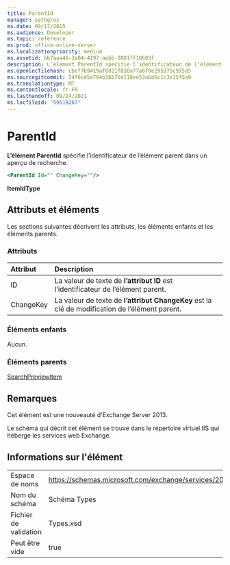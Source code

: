 ```yaml
---
title: ParentId
manager: sethgros
ms.date: 09/17/2015
ms.audience: Developer
ms.topic: reference
ms.prod: office-online-server
ms.localizationpriority: medium
ms.assetid: bb7aaa46-3a04-4197-aebb-8881ff10603f
description: L’élément ParentId spécifie l’identificateur de l’élément parent dans un aperçu de recherche.
ms.openlocfilehash: cbef7b9419af8821f830a77a6f8e295375c975d5
ms.sourcegitcommit: 54f6cd5a704b36b76d110ee53a6d6c1c3e15f5a9
ms.translationtype: MT
ms.contentlocale: fr-FR
ms.lasthandoff: 09/24/2021
ms.locfileid: "59519267"
---
```

# <a name="parentid"></a>ParentId

**L’élément ParentId** spécifie l’identificateur de l’élément parent dans un aperçu de recherche. 
  
```XML
<ParentId Id="" ChangeKey=""/>
```

**ItemIdType**

## <a name="attributes-and-elements"></a>Attributs et éléments

Les sections suivantes décrivent les attributs, les éléments enfants et les éléments parents.
  
### <a name="attributes"></a>Attributs

|**Attribut**|**Description**|
|:-----|:-----|
|ID  <br/> |La valeur de texte de **l’attribut ID** est l’identificateur de l’élément parent.  <br/> |
|ChangeKey  <br/> |La valeur de texte de **l’attribut ChangeKey** est la clé de modification de l’élément parent.  <br/> |
   
### <a name="child-elements"></a>Éléments enfants

Aucun.
  
### <a name="parent-elements"></a>Éléments parents

[SearchPreviewItem](searchpreviewitem.md)
  
## <a name="remarks"></a>Remarques

Cet élément est une nouveauté d'Exchange Server 2013.
  
Le schéma qui décrit cet élément se trouve dans le répertoire virtuel IIS qui héberge les services web Exchange.
  
## <a name="element-information"></a>Informations sur l'élément

|||
|:-----|:-----|
|Espace de noms  <br/> |https://schemas.microsoft.com/exchange/services/2006/types  <br/> |
|Nom du schéma  <br/> |Schéma Types  <br/> |
|Fichier de validation  <br/> |Types.xsd  <br/> |
|Peut être vide  <br/> |true  <br/> |
   

